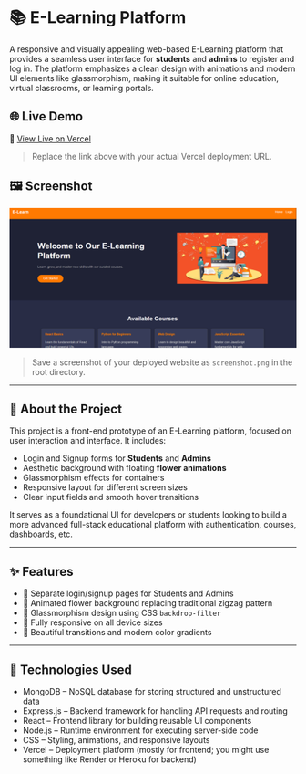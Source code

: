 # 📚 E-Learning Platform

A responsive and visually appealing web-based E-Learning platform that provides a seamless user interface for **students** and **admins** to register and log in. The platform emphasizes a clean design with animations and modern UI elements like glassmorphism, making it suitable for online education, virtual classrooms, or learning portals.

## 🌐 Live Demo

🔗 [View Live on Vercel](https://e-learning-p5bg.vercel.app/)

> Replace the link above with your actual Vercel deployment URL.

## 🖼️ Screenshot

![E-Learning](1.png)

> Save a screenshot of your deployed website as `screenshot.png` in the root directory.

---

## 📌 About the Project

This project is a front-end prototype of an E-Learning platform, focused on user interaction and interface. It includes:

- Login and Signup forms for **Students** and **Admins**
- Aesthetic background with floating **flower animations**
- Glassmorphism effects for containers
- Responsive layout for different screen sizes
- Clear input fields and smooth hover transitions

It serves as a foundational UI for developers or students looking to build a more advanced full-stack educational platform with authentication, courses, dashboards, etc.

---

## ✨ Features

- 🔐 Separate login/signup pages for Students and Admins
- 💫 Animated flower background replacing traditional zigzag pattern
- 🧊 Glassmorphism design using CSS `backdrop-filter`
- 📱 Fully responsive on all device sizes
- 🎨 Beautiful transitions and modern color gradients

---

## 🧰 Technologies Used
- MongoDB – NoSQL database for storing structured and unstructured data
- Express.js – Backend framework for handling API requests and routing
- React – Frontend library for building reusable UI components
- Node.js – Runtime environment for executing server-side code
- CSS – Styling, animations, and responsive layouts
- Vercel – Deployment platform (mostly for frontend; you might use something like Render or Heroku for backend)




